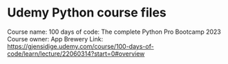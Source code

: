 # Udemy Python course files
Course name: 100 days of code: The complete Python Pro Bootcamp 2023
Course owner: App Brewery
Link: https://gjensidige.udemy.com/course/100-days-of-code/learn/lecture/22060314?start=0#overview